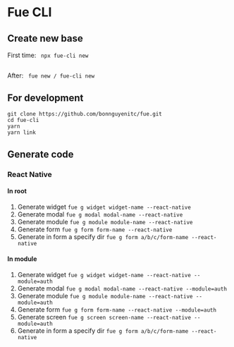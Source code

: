 # Fue CLI

## Create new base

First time:
` npx fue-cli new`

##

After:
` fue new / fue-cli new`

## For development

```
git clone https://github.com/bonnguyenitc/fue.git
cd fue-cli
yarn
yarn link
```

## Generate code

### React Native

#### In root

1. Generate widget
   `fue g widget widget-name --react-native`
2. Generate modal
   `fue g modal modal-name --react-native`
3. Generate module
   `fue g module module-name --react-native`
4. Generate form
   `fue g form form-name --react-native`
5. Generate in form a specify dir
   `fue g form a/b/c/form-name --react-native`

#### In module

1. Generate widget
   `fue g widget widget-name --react-native --module=auth`
2. Generate modal
   `fue g modal modal-name --react-native --module=auth`
3. Generate module
   `fue g module module-name --react-native --module=auth`
4. Generate form
   `fue g form form-name --react-native --module=auth`
5. Generate screen
   `fue g screen screen-name --react-native --module=auth`
6. Generate in form a specify dir
   `fue g form a/b/c/form-name --react-native`

